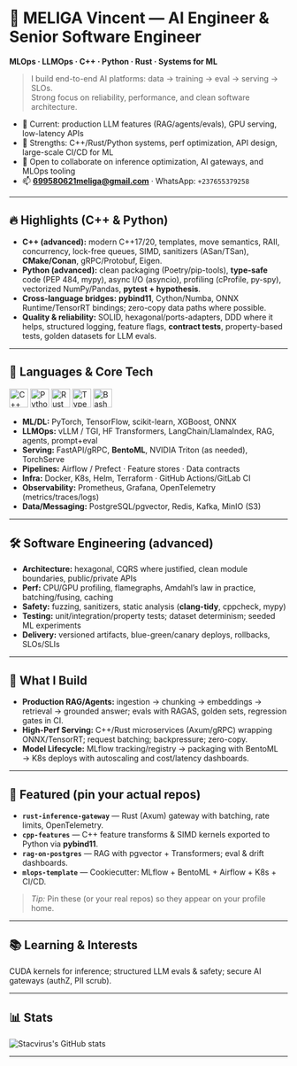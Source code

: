 
# 👋 MELIGA Vincent — AI Engineer & Senior Software Engineer
**MLOps · LLMOps · C++ · Python · Rust · Systems for ML**

> I build end-to-end AI platforms: data → training → eval → serving → SLOs.  
> Strong focus on reliability, performance, and clean software architecture.

- 🧠 Current: production LLM features (RAG/agents/evals), GPU serving, low-latency APIs
- 🧩 Strengths: C++/Rust/Python systems, perf optimization, API design, large-scale CI/CD for ML
- 🤝 Open to collaborate on inference optimization, AI gateways, and MLOps tooling
- 📫 **699580621meliga@gmail.com** · WhatsApp: `+237655379258`

---

## 🔥 Highlights (C++ & Python)
- **C++ (advanced):** modern C++17/20, templates, move semantics, RAII, concurrency, lock-free queues, SIMD, sanitizers (ASan/TSan), **CMake/Conan**, gRPC/Protobuf, Eigen.
- **Python (advanced):** clean packaging (Poetry/pip-tools), **type-safe** code (PEP 484, mypy), async I/O (asyncio), profiling (cProfile, py-spy), vectorized NumPy/Pandas, **pytest + hypothesis**.
- **Cross-language bridges:** **pybind11**, Cython/Numba, ONNX Runtime/TensorRT bindings; zero-copy data paths where possible.
- **Quality & reliability:** SOLID, hexagonal/ports-adapters, DDD where it helps, structured logging, feature flags, **contract tests**, property-based tests, golden datasets for LLM evals.

---

## 🧰 Languages & Core Tech
<p>
  <img alt="C++" width="34" src="https://cdn.jsdelivr.net/gh/devicons/devicon/icons/cplusplus/cplusplus-original.svg" />
  <img alt="Python" width="34" src="https://cdn.jsdelivr.net/gh/devicons/devicon/icons/python/python-original.svg" />
  <img alt="Rust" width="34" src="https://cdn.jsdelivr.net/gh/devicons/devicon/icons/rust/rust-plain.svg" />
  <img alt="TypeScript" width="34" src="https://cdn.jsdelivr.net/gh/devicons/devicon/icons/typescript/typescript-plain.svg" />
  <img alt="Bash" width="34" src="https://cdn.jsdelivr.net/gh/devicons/devicon/icons/bash/bash-original.svg" />
</p>

- **ML/DL:** PyTorch, TensorFlow, scikit-learn, XGBoost, ONNX  
- **LLMOps:** vLLM / TGI, HF Transformers, LangChain/LlamaIndex, RAG, agents, prompt+eval  
- **Serving:** FastAPI/gRPC, **BentoML**, NVIDIA Triton (as needed), TorchServe  
- **Pipelines:** Airflow / Prefect · Feature stores · Data contracts  
- **Infra:** Docker, K8s, Helm, Terraform · GitHub Actions/GitLab CI  
- **Observability:** Prometheus, Grafana, OpenTelemetry (metrics/traces/logs)  
- **Data/Messaging:** PostgreSQL/pgvector, Redis, Kafka, MinIO (S3)

---

## 🛠️ Software Engineering (advanced)
- **Architecture:** hexagonal, CQRS where justified, clean module boundaries, public/private APIs  
- **Perf:** CPU/GPU profiling, flamegraphs, Amdahl’s law in practice, batching/fusing, caching  
- **Safety:** fuzzing, sanitizers, static analysis (**clang-tidy**, cppcheck, mypy)  
- **Testing:** unit/integration/property tests; dataset determinism; seeded ML experiments  
- **Delivery:** versioned artifacts, blue-green/canary deploys, rollbacks, SLOs/SLIs

---

## 🧩 What I Build
- **Production RAG/Agents:** ingestion → chunking → embeddings → retrieval → grounded answer; evals with RAGAS, golden sets, regression gates in CI.  
- **High-Perf Serving:** C++/Rust microservices (Axum/gRPC) wrapping ONNX/TensorRT; request batching; backpressure; zero-copy.  
- **Model Lifecycle:** MLflow tracking/registry → packaging with BentoML → K8s deploys with autoscaling and cost/latency dashboards.

---

## 🚀 Featured (pin your actual repos)
- **`rust-inference-gateway`** — Rust (Axum) gateway with batching, rate limits, OpenTelemetry.  
- **`cpp-features`** — C++ feature transforms & SIMD kernels exported to Python via **pybind11**.  
- **`rag-on-postgres`** — RAG with pgvector + Transformers; eval & drift dashboards.  
- **`mlops-template`** — Cookiecutter: MLflow + BentoML + Airflow + K8s + CI/CD.

> _Tip:_ Pin these (or your real repos) so they appear on your profile home.

---

## 📚 Learning & Interests
CUDA kernels for inference; structured LLM evals & safety; secure AI gateways (authZ, PII scrub).

---

## 📊 Stats
![Stacvirus's GitHub stats](https://github-readme-stats.vercel.app/api?username=meligavincent&show_icons=true&theme=gruvbox)

---



